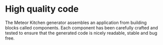 <h1><span class="fa fa-bug"></span> High quality code</h1>

The Meteor Kitchen generator assembles an application from building blocks called components.
Each component has been carefully crafted and tested to ensure that the generated code is nicely readable, stable and bug free.
